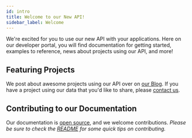 ```yaml
---
id: intro
title: Welcome to our New API!
sidebar_label: Welcome
---
```


We're excited for you to use our new API with your applications.
Here on our developer portal, you will find documentation for
getting started, examples to reference,
 news about projects using our API, and more!

## Featuring Projects

 We post about awesome projects using our API over on [our Blog](/blog).
 If you have a project using our data that you'd like to share, please [contact us](/help).

## Contributing to our Documentation

Our documentation is [open source](https://github.com/smashgg/developer-portal), and we welcome contributions.
*Please be sure to check the [README](https://github.com/smashgg/developer-portal/blob/master/README.md)
 for some quick tips on contributing.*
